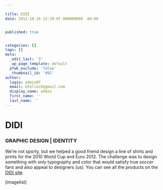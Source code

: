 ```yaml
---

title: DIDI
date: 2012-10-16 13:19:07.000000000 -04:00


published: true


categories: []
tags: []
meta:
  _edit_last: '3'
  _wp_page_template: default
  pfwk_exclude: 'false'
  _thumbnail_id: '991'
author:
  login: adminBT
  email: btellock@gmail.com
  display_name: admin
  first_name: ''
  last_name: ''
---
```

<h1>DIDI</h1>
<h3>GRAPHIC DESIGN | IDENTITY</h3>
We’re not sporty, but we helped a good friend design a line of shirts and prints for the 2010 World Cup and Euro 2012. The challenge was to design something with only typography and color that would satisfy true soccer fans and also appeal to designers (us). You can see all the products on the <a href="http://didi.bigcartel.com/" target="_blank">DIDI site</a>.


[imagelist]
